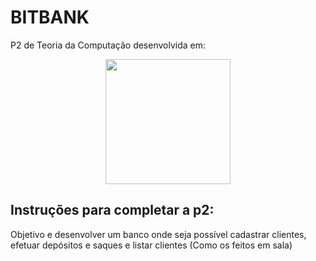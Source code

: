 # BITBANK
P2 de Teoria da Computação desenvolvida em:

<div align="center">
  <img src="https://nim-lang.org/assets/img/logo.svg" width="200px" />
</div>

## Instruções para completar a p2:
Objetivo e desenvolver um banco onde seja possível cadastrar clientes, efetuar depósitos e saques e listar clientes (Como os feitos em sala)
